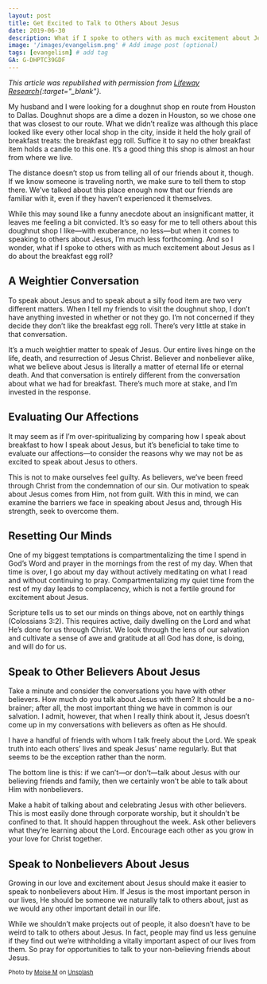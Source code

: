 ```yaml
---
layout: post
title: Get Excited to Talk to Others About Jesus
date: 2019-06-30
description: What if I spoke to others with as much excitement about Jesus as I do about a host of other things? # Add post description (optional)
image: '/images/evangelism.png' # Add image post (optional)
tags: [evangelism] # add tag
GA: G-DHPTC39GDF
---
```

*This article was republished with permission from [Lifeway Research](hhttps://research.lifeway.com/2019/06/11/how-to-get-excited-about-jesus/?hootPostID=27e1ba20667ade69a738b2fe8cc34b0a/){:target="_blank"}.*

My husband and I were looking for a doughnut shop en route from Houston to Dallas. Doughnut shops are a dime a dozen in Houston, so we chose one that was closest to our route. What we didn’t realize was although this place looked like every other local shop in the city, inside it held the holy grail of breakfast treats: the breakfast egg roll. Suffice it to say no other breakfast item holds a candle to this one. It’s a good thing this shop is almost an hour from where we live.

The distance doesn’t stop us from telling all of our friends about it, though. If we know someone is traveling north, we make sure to tell them to stop there. We’ve talked about this place enough now that our friends are familiar with it, even if they haven’t experienced it themselves.

While this may sound like a funny anecdote about an insignificant matter, it leaves me feeling a bit convicted. It’s so easy for me to tell others about this doughnut shop I like—with exuberance, no less—but when it comes to speaking to others about Jesus, I’m much less forthcoming. And so I wonder, what if I spoke to others with as much excitement about Jesus as I do about the breakfast egg roll?

## A Weightier Conversation

To speak about Jesus and to speak about a silly food item are two very different matters. When I tell my friends to visit the doughnut shop, I don’t have anything invested in whether or not they go. I’m not concerned if they decide they don’t like the breakfast egg roll. There’s very little at stake in that conversation.

It’s a much weightier matter to speak of Jesus. Our entire lives hinge on the life, death, and resurrection of Jesus Christ. Believer and nonbeliever alike, what we believe about Jesus is literally a matter of eternal life or eternal death. And that conversation is entirely different from the conversation about what we had for breakfast. There’s much more at stake, and I’m invested in the response.

## Evaluating Our Affections

It may seem as if I’m over-spiritualizing by comparing how I speak about breakfast to how I speak about Jesus, but it’s beneficial to take time to evaluate our affections—to consider the reasons why we may not be as excited to speak about Jesus to others.

This is not to make ourselves feel guilty. As believers, we’ve been freed through Christ from the condemnation of our sin. Our motivation to speak about Jesus comes from Him, not from guilt. With this in mind, we can examine the barriers we face in speaking about Jesus and, through His strength, seek to overcome them.

## Resetting Our Minds

One of my biggest temptations is compartmentalizing the time I spend in God’s Word and prayer in the mornings from the rest of my day. When that time is over, I go about my day without actively meditating on what I read and without continuing to pray. Compartmentalizing my quiet time from the rest of my day leads to complacency, which is not a fertile ground for excitement about Jesus.

Scripture tells us to set our minds on things above, not on earthly things (Colossians 3:2). This requires active, daily dwelling on the Lord and what He’s done for us through Christ. We look through the lens of our salvation and cultivate a sense of awe and gratitude at all God has done, is doing, and will do for us.

## Speak to Other Believers About Jesus

Take a minute and consider the conversations you have with other believers. How much do you talk about Jesus with them? It should be a no-brainer; after all, the most important thing we have in common is our salvation. I admit, however, that when I really think about it, Jesus doesn’t come up in my conversations with believers as often as He should.

I have a handful of friends with whom I talk freely about the Lord. We speak truth into each others’ lives and speak Jesus’ name regularly. But that seems to be the exception rather than the norm.

The bottom line is this: if we can’t—or don’t—talk about Jesus with our believing friends and family, then we certainly won’t be able to talk about Him with nonbelievers.

Make a habit of talking about and celebrating Jesus with other believers. This is most easily done through corporate worship, but it shouldn’t be confined to that. It should happen throughout the week. Ask other believers what they’re learning about the Lord. Encourage each other as you grow in your love for Christ together.

## Speak to Nonbelievers About Jesus

Growing in our love and excitement about Jesus should make it easier to speak to nonbelievers about Him. If Jesus is the most important person in our lives, He should be someone we naturally talk to others about, just as we would any other important detail in our life.

While we shouldn’t make projects out of people, it also doesn’t have to be weird to talk to others about Jesus. In fact, people may find us less genuine if they find out we’re withholding a vitally important aspect of our lives from them. So pray for opportunities to talk to your non-believing friends about Jesus.

<sub>Photo by <a href="https://unsplash.com/@moisem?utm_content=creditCopyText&utm_medium=referral&utm_source=unsplash">Moise M</a> on <a href="https://unsplash.com/photos/a-man-and-a-woman-standing-in-a-field-VAqamMZnM_E?utm_content=creditCopyText&utm_medium=referral&utm_source=unsplash">Unsplash</a></sub>
  
